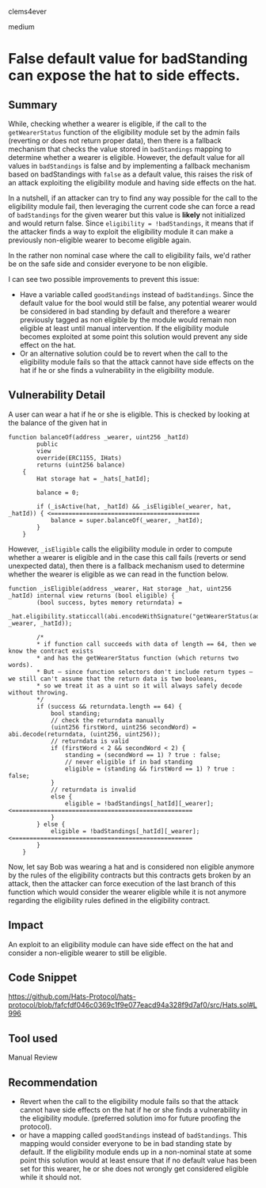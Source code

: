 clems4ever

medium

# False default value for badStanding can expose the hat to side effects.

## Summary

While, checking whether a wearer is eligible, if the call to the `getWearerStatus` function of the eligibility module set by the admin fails (reverting or does not return proper data), then there is a fallback mechanism that checks the value stored in `badStandings` mapping to determine whether a wearer is eligible. However, the default value for all values in `badStandings` is false and
by implementing a fallback mechanism based on badStandings with `false` as a default value, this raises the risk of an attack exploiting the eligibility module and having side effects on the hat.

In a nutshell, if an attacker can try to find any way possible for the call to the eligibility module fail, then leveraging the current code she can force a read of `badStandings` for the given wearer but this value is **likely** not initialized and would return false. Since `eligibility = !badStandings`, it means that if the attacker finds a way to exploit the eligibility module it can make a previously non-eligible wearer to become eligible again.

In the rather non nominal case where the call to eligibility fails, we'd rather be on the safe side and consider everyone to be non eligible.

I can see two possible improvements to prevent this issue:
- Have a variable called `goodStandings` instead of `badStandings`. Since the default value for the bool would still be false, any potential wearer would be considered in bad standing by default and therefore a wearer previously tagged as non eligible by the module would remain non eligible at least until manual intervention. If the eligibility module becomes exploited at some point this solution would prevent any side effect on the hat.
- Or an alternative solution could be to revert when the call to the eligibility module fails so that the attack cannot have side effects on the hat if he or she finds a vulnerability in the eligibility module.

## Vulnerability Detail

A user can wear a hat if he or she is eligible. This is checked by looking at the balance of the given hat in

```solidity
function balanceOf(address _wearer, uint256 _hatId)
        public
        view
        override(ERC1155, IHats)
        returns (uint256 balance)
    {
        Hat storage hat = _hats[_hatId];

        balance = 0;

        if (_isActive(hat, _hatId) && _isEligible(_wearer, hat, _hatId)) { <==========================================
            balance = super.balanceOf(_wearer, _hatId);
        }
    }
```

However, `_isEligible` calls the eligibility module in order to compute whether a wearer is eligible and in the case this call fails (reverts or send unexpected data), then there is a fallback mechanism used to determine whether the wearer is eligible as we can read in the function below.

```solidity
function _isEligible(address _wearer, Hat storage _hat, uint256 _hatId) internal view returns (bool eligible) {
        (bool success, bytes memory returndata) =
            _hat.eligibility.staticcall(abi.encodeWithSignature("getWearerStatus(address,uint256)", _wearer, _hatId));

        /* 
        * if function call succeeds with data of length == 64, then we know the contract exists 
        * and has the getWearerStatus function (which returns two words).
        * But — since function selectors don't include return types — we still can't assume that the return data is two booleans, 
        * so we treat it as a uint so it will always safely decode without throwing.
        */
        if (success && returndata.length == 64) {
            bool standing;
            // check the returndata manually
            (uint256 firstWord, uint256 secondWord) = abi.decode(returndata, (uint256, uint256));
            // returndata is valid
            if (firstWord < 2 && secondWord < 2) {
                standing = (secondWord == 1) ? true : false;
                // never eligible if in bad standing
                eligible = (standing && firstWord == 1) ? true : false;
            }
            // returndata is invalid
            else {
                eligible = !badStandings[_hatId][_wearer];  <===================================================
            }
        } else {
            eligible = !badStandings[_hatId][_wearer]; <===================================================
        }
    }
```

Now, let say Bob was wearing a hat and is considered non eligible anymore by the rules of the eligibility contracts but this contracts gets broken by an attack, then the attacker can force execution of the last branch of this function which would consider the wearer eligible while it is not anymore regarding the eligibility rules defined in the eligibility contract.

## Impact

An exploit to an eligibility module can have side effect on the hat and consider a non-eligible wearer to still be eligible.

## Code Snippet

https://github.com/Hats-Protocol/hats-protocol/blob/fafcfdf046c0369c1f9e077eacd94a328f9d7af0/src/Hats.sol#L996

## Tool used

Manual Review

## Recommendation

- Revert when the call to the eligibility module fails so that the attack cannot have side effects on the hat if he or she finds a vulnerability in the eligibility module. (preferred solution imo for future proofing the protocol).
- or have a mapping called `goodStandings` instead of `badStandings`. This mapping would consider everyone to be in bad standing state by default. If the eligibility module ends up in a non-nominal state at some point this solution would at least ensure that if no default value has been set for this wearer, he or she does not wrongly get considered eligible while it should not.